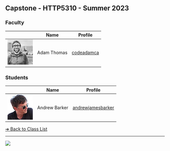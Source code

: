 ## Capstone - HTTP5310 - Summer 2023

### Faculty

| | Name | Profile | 
| - | - | - |
| ![Adam Thomas](images/codeadamca.png) | Adam Thomas | [codeadamca](faculty/codeadamca) |

### Students

| | Name | Profile | 
| - | - | - |
| ![Andrew Barker](images/andrewjamesbarker.png) | Andrew Barker | [andrewjamesbarker](AndrewJamesBarker.markdown) |


[&#10132; Back to Class List](/)

---

<a href="https://brickmmo.com">
<img src="https://brickmmo.com/images/brickmmo-logo-horizontal.jpg" width="100">
</a>